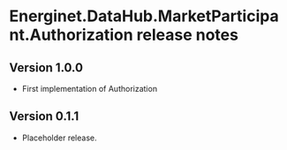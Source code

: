 # Energinet.DataHub.MarketParticipant.Authorization release notes

## Version 1.0.0
- First implementation of Authorization

## Version 0.1.1
- Placeholder release.
